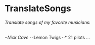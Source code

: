 # TranslateSongs
###### *Translate songs of my favorite musicians:*
 ⋅⋅*Nick Cave
 ⋅⋅* Lemon Twigs
 ⋅⋅* 21 pilots
 ...
